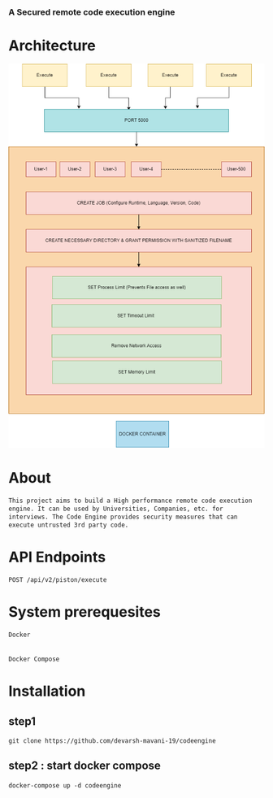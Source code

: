 ### A Secured remote code execution engine

# Architecture
![Architecture](https://raw.githubusercontent.com/devarsh-mavani-19/codeengine/master/CodeEngine.drawio.png)

# About

    This project aims to build a High performance remote code execution engine. It can be used by Universities, Companies, etc. for interviews. The Code Engine provides security measures that can execute untrusted 3rd party code.


# API Endpoints
```
POST /api/v2/piston/execute
```
# System prerequesites

    Docker


    Docker Compose


# Installation
## step1
```
git clone https://github.com/devarsh-mavani-19/codeengine
```

## step2 : start docker compose
```
docker-compose up -d codeengine
```
